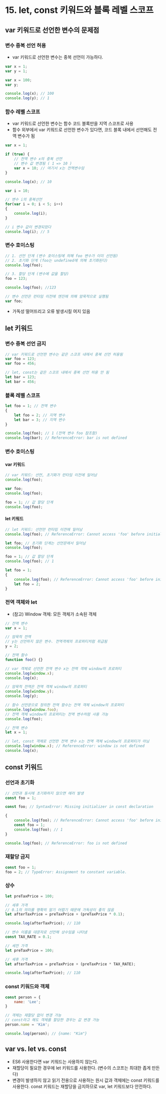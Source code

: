 # 15. let, const 키워드와 블록 레벨 스코프
## var 키워드로 선언한 변수의 문제점
### 변수 중복 선언 허용
- var 키워드로 선언한 변수는 중복 선언이 가능하다.
```javascript
var x = 1;
var y = 1;

var x = 100;
var y;

console.log(x); // 100
console.log(y); // 1
```
### 함수 레벨 스코프
- var 키워드로 선언한 변수는 함수 코드 블록만을 지역 스코프로 사용
- 함수 외부에서 var 키워드로 선언한 변수가 있다면, 코드 블록 내에서 선언해도 전역 변수가 됨
```javascript
var x = 1;

if (true) {
    // 전역 변수 x의 중복 선언
    // 변수 값 변경됨 ( 1 => 10 )
    var x = 10; // 여기서 x는 전역변수임
}

console.log(x); // 10
```
```javascript
var i = 10;

// 변수 i의 중복선언
for(var i = 0; i < 5; i++)
{
    console.log(i);
}

// i 변수 값이 변경되었다
console.log(i); // 5
```
### 변수 호이스팅
```javascript
// 1. 선언 단계 (변수 호이스팅에 의해 foo 변수가 이미 선언됨)
// 2. 초기화 단계 (foo는 undefined에 의해 초기화된다)
console.log(foo);

// 3. 할당 단계 (변수에 값을 할당)
foo = 123;

console.log(foo); //123

// 변수 선언은 런타임 이전에 엔진에 의해 암묵적으로 실행됨
var foo;
```
- 가독성 떨어뜨리고 오류 발생시킬 여지 있음

## let 키워드
### 변수 중복 선언 금지
```javascript
// var 키워드로 선언한 변수는 같은 스코프 내에서 중복 선언 허용됨
var foo = 123;
var foo = 456; 

// let, const는 같은 스코프 내에서 중복 선언 허용 안 됨
let bar = 123;
let bar = 456;
```
### 블록 레벨 스코프
```javascript
let foo = 1; // 전역 변수
{
    let foo = 2; // 지역 변수
    let bar = 3; // 지역 변수
}

console.log(foo); // 1 (전역 변수 foo 참조함)
console.log(bar); // ReferenceError: bar is not defined
```
### 변수 호이스팅
#### var 키워드
```javascript
// var 키워드: 선언, 초기화가 런타임 이전에 일어남
console.log(foo);

var foo;
console.log(foo);

foo = 1; // 값 할당 단계
console.log(foo);
```
#### let 키워드
```javascript
// let 키워드: 선언만 런타임 이전에 일어남
console.log(foo); // ReferenceError: Cannot access 'foo' before initialization

let foo; // 초기화 단계는 선언문에서 일어남
console.log(foo); 

foo = 1; // 값 할당 단계
console.log(foo); // 1
```
```javascript
let foo = 1; 
{
    console.log(foo); // ReferenceError: Cannot access 'foo' before initialization
    let foo = 2; 
}
```
### 전역 객체와 let
- (참고) Window 객체: 모든 객체가 소속된 객체
```javascript
// 전역 변수
var x = 1;

// 암묵적 전역
// y는 선언하지 않은 변수. 전역객체의 프로퍼티처럼 취급됨
y = 2;

// 전역 함수
function foo() {}

// var 객체로 선언한 전역 변수 x는 전역 객체 window의 프로퍼티
console.log(window.x);
console.log(x);

// 암묵적 전역은 전역 객체 window의 프로퍼티
console.log(window.y);
console.log(y);

// 함수 선언문으로 정의한 전역 함수는 전역 객체 window의 프로퍼티
console.log(window.foo);
// 전역 객체 window의 프로퍼티는 전역 변수처럼 사용 가능
console.log(foo);
```
```javascript
// 전역 변수
let x = 1;

// let, const 객체로 선언한 전역 변수 x는 전역 객체 window의 프로퍼티가 아님
console.log(window.x); // ReferenceError: window is not defined
console.log(x);
```
## const 키워드
### 선언과 초기화
```javascript
// 선언과 동시에 초기화하지 않으면 에러 발생
const foo = 1;

const foo; // SyntaxError: Missing initializer in const declaration
```
```javascript
{
    console.log(foo); // ReferenceError: Cannot access 'foo' before initialization
    const foo = 1;
    console.log(foo); // 1
}

console.log(foo); // ReferenceError: foo is not defined
```
### 재할당 금지
```javascript
const foo = 1;
foo = 2; // TypeError: Assignment to constant variable.
```
### 상수
```javascript
let preTaxPrice = 100;

// 세후 가격
// 0.1의 의미를 명확히 알기 어렵기 때문에 가독성이 좋지 않음
let afterTaxPrice = preTaxPrice + (preTaxPrice * 0.1);

console.log(afterTaxPrice); // 110
```
```javascript
// 변수 이름을 대문자로 선언해 상수임을 나타냄
const TAX_RATE = 0.1;

// 세전 가격
let preTaxPrice = 100;

// 세후 가격
let afterTaxPrice = preTaxPrice + (preTaxPrice * TAX_RATE);

console.log(afterTaxPrice); // 110
```
### const 키워드와 객체
```javascript
const person = {
    name: 'Lee';
}

// 객체는 재할당 없이 변경 가능
// const라고 해도 객체를 할당한 경우는 값 변경 가능
person.name = 'Kim';

console.log(person); // {name: "Kim"}
```
## var vs. let vs. const

- ES6 사용한다면 var 키워드는 사용하지 않는다.
- 재할당이 필요한 경우에 let 키워드를 사용한다. (변수의 스코프는 최대한 좁게 만든다)
- 변경이 발생하지 않고 읽기 전용으로 사용하는 원시 값과 객체에는 const 키워드를 사용한다.   const 키워드는 재할당을 금지하므로 var, let 키워드보다 안전하다.
